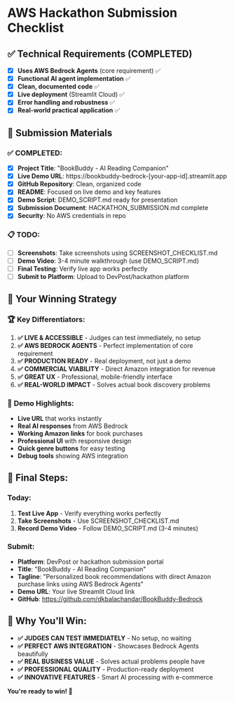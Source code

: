 # AWS Hackathon Submission Checklist

## ✅ Technical Requirements (COMPLETED)
- [x] **Uses AWS Bedrock Agents** (core requirement) ✅
- [x] **Functional AI agent implementation** ✅
- [x] **Clean, documented code** ✅
- [x] **Live deployment** (Streamlit Cloud) ✅
- [x] **Error handling and robustness** ✅
- [x] **Real-world practical application** ✅

## 🚀 Submission Materials

### ✅ **COMPLETED:**
- [x] **Project Title**: "BookBuddy - AI Reading Companion"
- [x] **Live Demo URL**: https://bookbuddy-bedrock-[your-app-id].streamlit.app
- [x] **GitHub Repository**: Clean, organized code
- [x] **README**: Focused on live demo and key features
- [x] **Demo Script**: DEMO_SCRIPT.md ready for presentation
- [x] **Submission Document**: HACKATHON_SUBMISSION.md complete
- [x] **Security**: No AWS credentials in repo

### 📋 **TODO:**
- [ ] **Screenshots**: Take screenshots using SCREENSHOT_CHECKLIST.md
- [ ] **Demo Video**: 3-4 minute walkthrough (use DEMO_SCRIPT.md)
- [ ] **Final Testing**: Verify live app works perfectly
- [ ] **Submit to Platform**: Upload to DevPost/hackathon platform

## 🎯 **Your Winning Strategy**

### 🏆 **Key Differentiators:**
1. **✅ LIVE & ACCESSIBLE** - Judges can test immediately, no setup
2. **✅ AWS BEDROCK AGENTS** - Perfect implementation of core requirement
3. **✅ PRODUCTION READY** - Real deployment, not just a demo
4. **✅ COMMERCIAL VIABILITY** - Direct Amazon integration for revenue
5. **✅ GREAT UX** - Professional, mobile-friendly interface
6. **✅ REAL-WORLD IMPACT** - Solves actual book discovery problems

### 🎪 **Demo Highlights:**
- **Live URL** that works instantly
- **Real AI responses** from AWS Bedrock
- **Working Amazon links** for book purchases
- **Professional UI** with responsive design
- **Quick genre buttons** for easy testing
- **Debug tools** showing AWS integration

## 📅 **Final Steps:**

### **Today:**
1. **Test Live App** - Verify everything works perfectly
2. **Take Screenshots** - Use SCREENSHOT_CHECKLIST.md
3. **Record Demo Video** - Follow DEMO_SCRIPT.md (3-4 minutes)

### **Submit:**
- **Platform**: DevPost or hackathon submission portal
- **Title**: "BookBuddy - AI Reading Companion"
- **Tagline**: "Personalized book recommendations with direct Amazon purchase links using AWS Bedrock Agents"
- **Demo URL**: Your live Streamlit Cloud link
- **GitHub**: https://github.com/dkbalachandar/BookBuddy-Bedrock

## 🏅 **Why You'll Win:**

- **✅ JUDGES CAN TEST IMMEDIATELY** - No setup, no waiting
- **✅ PERFECT AWS INTEGRATION** - Showcases Bedrock Agents beautifully
- **✅ REAL BUSINESS VALUE** - Solves actual problems people have
- **✅ PROFESSIONAL QUALITY** - Production-ready deployment
- **✅ INNOVATIVE FEATURES** - Smart AI processing with e-commerce

**You're ready to win! 🎉**